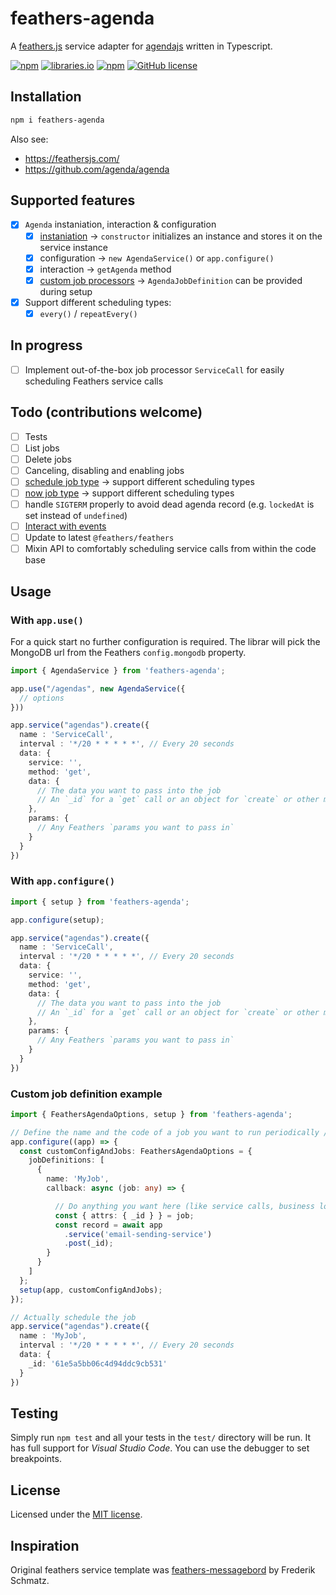 # feathers-agenda

A [feathers.js](https://feathersjs.com/) service adapter for [agendajs](http://agendajs.com/) written in Typescript.

[![npm](https://img.shields.io/npm/v/feathers-agenda)](https://www.npmjs.com/package/feathers-agenda)
[![libraries.io](https://img.shields.io/librariesio/release/npm/feathers-agenda)](https://libraries.io/npm/feathers-agenda)
[![npm](https://img.shields.io/npm/dm/feathers-agenda)](https://www.npmjs.com/package/feathers-agenda)
[![GitHub license](https://img.shields.io/github/license/bitflower/feathers-agenda)](https://github.com/bitflower/feathers-agenda/blob/master/LICENSE)

## Installation

```bash
npm i feathers-agenda
```

Also see:

- https://feathersjs.com/
- https://github.com/agenda/agenda

## Supported features

- [x] `Agenda` instaniation, interaction & configuration
  - [x] [instaniation](https://github.com/agenda/agenda#example-usage) -> `constructor` initializes an instance and stores it on the service instance
  - [x] configuration -> `new AgendaService()` or `app.configure()`
  - [x] interaction -> `getAgenda` method
  - [x] [custom job processors](https://github.com/agenda/agenda#defining-job-processors) -> `AgendaJobDefinition` can be provided during setup
- [x] Support different scheduling types:
  - [x] `every()` / `repeatEvery()`

## In progress

- [ ] Implement out-of-the-box job processor `ServiceCall` for easily scheduling Feathers service calls

## Todo (contributions welcome)

- [ ] Tests
- [ ] List jobs
- [ ] Delete jobs
- [ ] Canceling, disabling and enabling jobs
- [ ] [schedule job type](https://github.com/agenda/agenda#schedulewhen-name-data) -> support different scheduling types
- [ ] [now job type](https://github.com/agenda/agenda#nowname-data) -> support different scheduling types
- [ ] handle `SIGTERM` properly to avoid dead agenda record (e.g. `lockedAt` is set instead of `undefined`)
- [ ] [Interact with events](https://github.com/agenda/agenda#agenda-events)
- [ ] Update to latest `@feathers/feathers`
- [ ] Mixin API to comfortably scheduling service calls from within the code base

## Usage

### With `app.use()`

For a quick start no further configuration is required. The librar will pick the MongoDB url from the Feathers `config.mongodb` property.

```typescript
import { AgendaService } from 'feathers-agenda';

app.use("/agendas", new AgendaService({
  // options
}))

app.service("agendas").create({
  name : 'ServiceCall',
  interval : '*/20 * * * * *', // Every 20 seconds
  data: {
    service: '',
    method: 'get',
    data: {
      // The data you want to pass into the job
      // An `_id` for a `get` call or an object for `create` or other methods
    },
    params: {
      // Any Feathers `params you want to pass in`
    }
  }
})

```

### With `app.configure()`

```typescript
import { setup } from 'feathers-agenda';

app.configure(setup);

app.service("agendas").create({
  name : 'ServiceCall',
  interval : '*/20 * * * * *', // Every 20 seconds
  data: {
    service: '',
    method: 'get',
    data: {
      // The data you want to pass into the job
      // An `_id` for a `get` call or an object for `create` or other methods
    },
    params: {
      // Any Feathers `params you want to pass in`
    }
  }
})

```

### Custom job definition example

```typescript
import { FeathersAgendaOptions, setup } from 'feathers-agenda';

// Define the name and the code of a job you want to run periodically / in a scheduled way
app.configure((app) => {
  const customConfigAndJobs: FeathersAgendaOptions = {
    jobDefinitions: [
      {
        name: 'MyJob',
        callback: async (job: any) => {

          // Do anything you want here (like service calls, business logic, etc)
          const { attrs: { _id } } = job;
          const record = await app
            .service('email-sending-service')
            .post(_id);
        }
      }
    ]
  };
  setup(app, customConfigAndJobs);
});

// Actually schedule the job
app.service("agendas").create({
  name : 'MyJob',
  interval : '*/20 * * * * *', // Every 20 seconds
  data: {
    _id: '61e5a5bb06c4d94ddc9cb531'
  }
})

```

## Testing

Simply run `npm test` and all your tests in the `test/` directory will be run. It has full support for *Visual Studio Code*. You can use the debugger to set breakpoints.

## License

Licensed under the [MIT license](LICENSE).

## Inspiration

Original feathers service template was [feathers-messagebord](https://github.com/fratzinger/feathers-messagebird) by Frederik Schmatz.